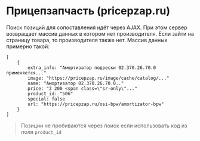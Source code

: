 # Прицепзапчасть (pricepzap.ru)
Поиск позиций для сопоставления идёт через AJAX. При этом сервер возвращает массив данных в котором нет производителя.
Если зайти на страницу товара, то производителя также нет.
Массив данных примерно такой:
```
[
	{
		extra_info: "Амортизатор подвески 02.370.26.70.0 применяется..."
		image: "https://pricepzap.ru/image/cache/catalog/..."
		name: "Амортизатор 02.370.26.70.0.."
		price: "3 200 <span class=\"sr-only\"..."
		product_id: "506"
		special: false
		url: "https://pricepzap.ru/osi-bpw/amortizator-bpw"
	}
]
```
>Позиции не пробиваются через поиск если использовать код из поля `product_id`